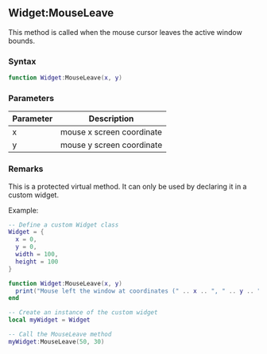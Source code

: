 ## Widget:MouseLeave

This method is called when the mouse cursor leaves the active window bounds.

### Syntax

```lua
function Widget:MouseLeave(x, y)
```

### Parameters

| Parameter | Description |
|-----------|-------------|
| x         | mouse x screen coordinate |
| y         | mouse y screen coordinate |

### Remarks

This is a protected virtual method. It can only be used by declaring it in a custom widget.

Example:

```lua
-- Define a custom Widget class
Widget = {
  x = 0,
  y = 0,
  width = 100,
  height = 100
}

function Widget:MouseLeave(x, y)
  print("Mouse left the window at coordinates (" .. x .. ", " .. y .. ")")
end

-- Create an instance of the custom widget
local myWidget = Widget

-- Call the MouseLeave method
myWidget:MouseLeave(50, 30)
```